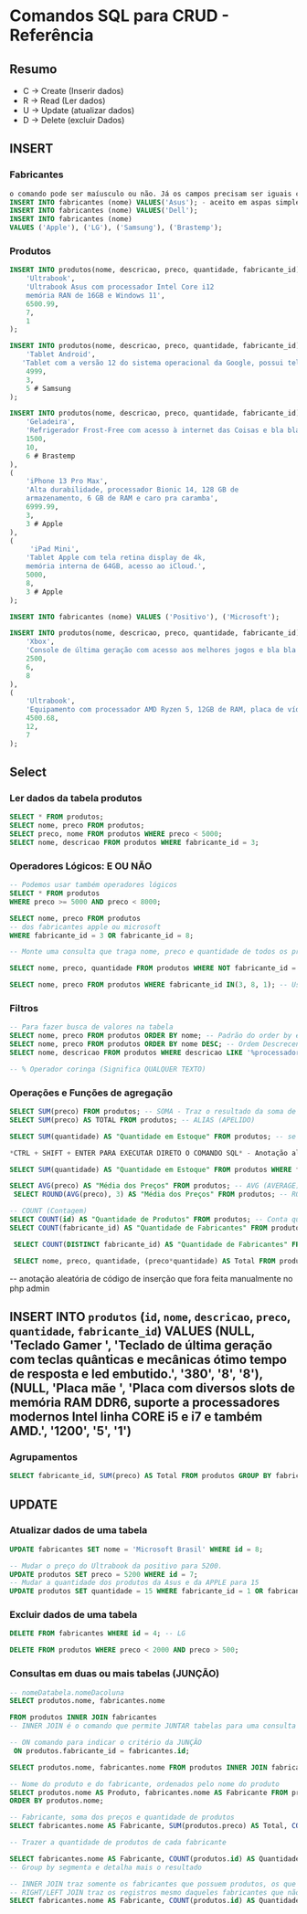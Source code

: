 # Comandos SQL para CRUD - Referência

## Resumo 
- C -> Create (Inserir dados)
- R -> Read (Ler dados)
- U -> Update (atualizar dados)
- D -> Delete (excluir Dados)


## INSERT 
### Fabricantes
```sql
o comando pode ser maíusculo ou não. Já os campos precisam ser iguais como foram criados
INSERT INTO fabricantes (nome) VALUES('Asus'); - aceito em aspas simples e crase
INSERT INTO fabricantes (nome) VALUES('Dell');
INSERT INTO fabricantes (nome) 
VALUES ('Apple'), ('LG'), ('Samsung'), ('Brastemp');
```

### Produtos
```sql 
INSERT INTO produtos(nome, descricao, preco, quantidade, fabricante_id) VALUES(
    'Ultrabook', 
    'Ultrabook Asus com processador Intel Core i12
    memória RAN de 16GB e Windows 11', 
    6500.99,
    7, 
    1 
);
```

```sql 
INSERT INTO produtos(nome, descricao, preco, quantidade, fabricante_id) VALUES(
    'Tablet Android', 
   'Tablet com a versão 12 do sistema operacional da Google, possui tela de 10 polegadas e armazenamento de 64 GB.', 
    4999,
    3, 
    5 # Samsung 
);
```

```sql
INSERT INTO produtos(nome, descricao, preco, quantidade, fabricante_id) VALUES(
    'Geladeira', 
    'Refrigerador Frost-Free com acesso à internet das Coisas e bla bla bla',
    1500,
    10,
    6 # Brastemp 
),
(
    'iPhone 13 Pro Max',
    'Alta durabilidade, processador Bionic 14, 128 GB de 
    armazenamento, 6 GB de RAM e caro pra caramba', 
    6999.99,
    3,
    3 # Apple
),
(
     'iPad Mini',
    'Tablet Apple com tela retina display de 4k, 
    memória interna de 64GB, acesso ao iCloud.', 
    5000,
    8,
    3 # Apple
);
```







```sql
INSERT INTO fabricantes (nome) VALUES ('Positivo'), ('Microsoft');
```

```sql
INSERT INTO produtos(nome, descricao, preco, quantidade, fabricante_id) VALUES(
    'Xbox',
    'Console de última geração com acesso aos melhores jogos e bla bla',
    2500,
    6,
    8
),
(
    'Ultrabook',
    'Equipamento com processador AMD Ryzen 5, 12GB de RAM, placa de vídeo RTX',
    4500.68,
    12,
    7
);
```


## Select

### Ler dados da tabela produtos
```sql
SELECT * FROM produtos;
SELECT nome, preco FROM produtos;
SELECT preco, nome FROM produtos WHERE preco < 5000;
SELECT nome, descricao FROM produtos WHERE fabricante_id = 3;
```


### Operadores Lógicos: E OU NÃO
```sql
-- Podemos usar também operadores lógicos 
SELECT * FROM produtos
WHERE preco >= 5000 AND preco < 8000;

SELECT nome, preco FROM produtos
-- dos fabricantes apple ou microsoft
WHERE fabricante_id = 3 OR fabricante_id = 8;

-- Monte uma consulta que traga nome, preco e quantidade de todos os produtos excetos da fabricante APPLE

SELECT nome, preco, quantidade FROM produtos WHERE NOT fabricante_id = 3;

SELECT nome, preco FROM produtos WHERE fabricante_id IN(3, 8, 1); -- Usando função lista
```

 ### Filtros 
 ```sql
 -- Para fazer busca de valores na tabela
 SELECT nome, preco FROM produtos ORDER BY nome; -- Padrão do order by é ordem crescente ASC
 SELECT nome, preco FROM produtos ORDER BY nome DESC; -- Ordem Descrecente
 SELECT nome, descricao FROM produtos WHERE descricao LIKE '%processador%'; -- Like (COMO) e operador coringa % *Pesquisar sobre operador curinga

 -- % Operador coringa (Significa QUALQUER TEXTO)
 ```


 ### Operações e Funções de agregação
 ```sql
 SELECT SUM(preco) FROM produtos; -- SOMA - Traz o resultado da soma de todos os textos
 SELECT SUM(preco) AS TOTAL FROM produtos; -- ALIAS (APELIDO)

 SELECT SUM(quantidade) AS "Quantidade em Estoque" FROM produtos; -- se for mais de uma palavra, é necessário aspas

 *CTRL + SHIFT + ENTER PARA EXECUTAR DIRETO O COMANDO SQL* - Anotação aleatória

 SELECT SUM(quantidade) AS "Quantidade em Estoque" FROM produtos WHERE fabricante_id = 3; -- APPLE

 SELECT AVG(preco) AS "Média dos Preços" FROM produtos; -- AVG (AVERAGE) MÉDIA
  SELECT ROUND(AVG(preco), 3) AS "Média dos Preços" FROM produtos; -- ROUND - para arredondar. Podemos também passar o parâmetro para identificar a quantidade de casas decimais

-- COUNT (Contagem)
 SELECT COUNT(id) AS "Quantidade de Produtos" FROM produtos; -- Conta quantas informações há de acordo com o parâmetro
 SELECT COUNT(fabricante_id) AS "Quantidade de Fabricantes" FROM produtos;

  SELECT COUNT(DISTINCT fabricante_id) AS "Quantidade de Fabricantes" FROM produtos; -- Comando DISTINCT identifica quais resultados se repetem e retorna somente os valores que não assumem repetição. Comando para evitar duplicidade de contagem de campos que não são chave-primária

  SELECT nome, preco, quantidade, (preco*quantidade) AS Total FROM produtos; -- Multiplicando preços dos produtos pela quantidade
 ```




 -- anotação aleatória de código de inserção que fora feita manualmente no php admin

 INSERT INTO `produtos` (`id`, `nome`, `descricao`, `preco`, `quantidade`, `fabricante_id`) VALUES (NULL, 'Teclado Gamer ', 'Teclado de última geração com teclas quânticas e mecânicas ótimo tempo de resposta e led embutido.', '380', '8', '8'), (NULL, 'Placa mãe ', 'Placa com diversos slots de memória RAM DDR6, suporte a processadores modernos Intel linha CORE i5 e i7 e também AMD.', '1200', '5', '1') 
 ---

 

 
 ### Agrupamentos
 ```sql
 SELECT fabricante_id, SUM(preco) AS Total FROM produtos GROUP BY fabricante_id; -- o comando GROUP BY permute segmentar resultados da consulta. Neste caso, somamos os preços e segmentamos/agrupamos por cada fabricante.
 ```

 ## UPDATE

 ### Atualizar dados de uma tabela
 ```sql
 UPDATE fabricantes SET nome = 'Microsoft Brasil' WHERE id = 8; 

 -- Mudar o preço do Ultrabook da positivo para 5200.
UPDATE produtos SET preco = 5200 WHERE id = 7;
 -- Mudar a quantidade dos produtos da Asus e da APPLE para 15
UPDATE produtos SET quantidade = 15 WHERE fabricante_id = 1 OR fabricante_id = 3;
 ```


### Excluir dados de uma tabela 
```sql
DELETE FROM fabricantes WHERE id = 4; -- LG

DELETE FROM produtos WHERE preco < 2000 AND preco > 500;
```

### Consultas em duas ou mais tabelas (JUNÇÃO)
```sql
-- nomeDatabela.nomeDacoluna
SELECT produtos.nome, fabricantes.nome 

FROM produtos INNER JOIN fabricantes
-- INNER JOIN é o comando que permite JUNTAR tabelas para uma consulta

-- ON comando para indicar o critério da JUNÇÃO
 ON produtos.fabricante_id = fabricantes.id;
```

```sql
SELECT produtos.nome, fabricantes.nome FROM produtos INNER JOIN fabricantes ON produtos.fabricante_id = fabricantes.id;

-- Nome do produto e do fabricante, ordenados pelo nome do produto
SELECT produtos.nome AS Produto, fabricantes.nome AS Fabricante FROM produtos INNER JOIN fabricantes ON produtos.fabricante_id = fabricantes.id
ORDER BY produtos.nome;

-- Fabricante, soma dos preços e quantidade de produtos
SELECT fabricantes.nome AS Fabricante, SUM(produtos.preco) AS Total, COUNT(produtos.fabricante_id) AS  "Qtd de Produtos" FROM produtos INNER JOIN fabricantes ON produtos.fabricante_id = fabricantes.id GROUP BY Fabricante ORDER BY Total;

-- Trazer a quantidade de produtos de cada fabricante

SELECT fabricantes.nome AS Fabricante, COUNT(produtos.id) AS Quantidade  FROM produtos INNER JOIN fabricantes ON produtos.fabricante_id = fabricantes.id GROUP BY fabricantes.nome;
-- Group by segmenta e detalha mais o resultado
```
```sql
-- INNER JOIN traz somente os fabricantes que possuem produtos, os que não possuem são descartados
-- RIGHT/LEFT JOIN traz os registros mesmo daqueles fabricantes que não tem produtos. Right traz a tabela a direita e Left traz a tabela a esquerda.
SELECT fabricantes.nome AS Fabricante, COUNT(produtos.id) AS Quantidade  FROM produtos RIGHT JOIN fabricantes ON produtos.fabricante_id = fabricantes.id GROUP BY fabricantes.nome;
```

